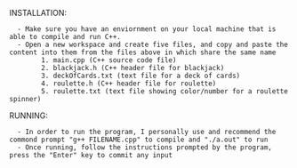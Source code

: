 INSTALLATION: 

      - Make sure you have an enviornment on your local machine that is able to compile and run C++.
      - Open a new workspace and create five files, and copy and paste the content into them from the files above in which share the same name
            1. main.cpp (C++ source code file)
            2. blackjack.h (C++ header file for blackjack)
            3. deckOfCards.txt (text file for a deck of cards)
            4. roulette.h (C++ header file for roulette)
            5. roulette.txt (text file showing color/number for a roulette spinner)

RUNNING:

      - In order to run the program, I personally use and recommend the commond prompt "g++ FILENAME.cpp" to compile and "./a.out" to run
      - Once running, follow the instructions prompted by the program, press the "Enter" key to commit any input
      
